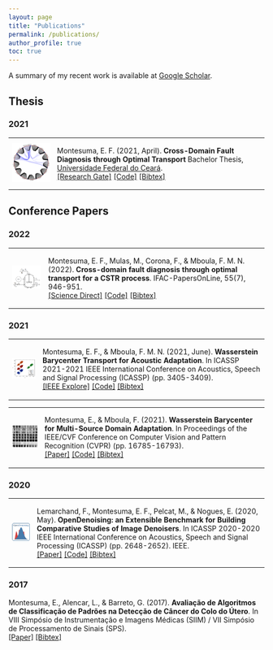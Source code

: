 ```yaml
---
layout: page
title: "Publications"
permalink: /publications/
author_profile: true
toc: true
---
```


A summary of my recent work is available at [Google Scholar](https://scholar.google.com.br/citations?user=elSROdcAAAAJ&hl=en).

## Thesis

### 2021

<table cellspacing="10">
<tr>
    <td>
        <img src=    
        "../files/cdfd_ot.png" height="auto" width="200pt"  
        alt="image">
    </td>
    <td>  
        <p>
            Montesuma, E. F. (2021, April). <b>Cross-Domain Fault Diagnosis through Optimal Transport</b> Bachelor Thesis, <a href="https://www.ufc.br/">Universidade Federal do Ceará</a>.
            <br>
            <a href="https://www.researchgate.net/publication/354664416_Cross-Domain_Fault_Diagnosis_Through_Optimal_Transport">[Research Gate]</a> <a href="https://github.com/eddardd/CrossDomainFaultDiagnosis">[Code]</a> <a href="https://eddardd.github.io/files/Papers/montesuma2021crossdomain.bibtex">[Bibtex]</a>
        </p>
    </td>
</tr>
</table>

## Conference Papers

### 2022

<table cellspacing="10">
<tr>
    <td>
        <img src=    
        "../files/cstr.png" height="auto" width="200pt"  
        alt="image">
    </td>
    <td>  
        <p>
            Montesuma, E. F., Mulas, M., Corona, F., & Mboula, F. M. N. (2022). <b>Cross-domain fault diagnosis through optimal transport for a CSTR process</b>. IFAC-PapersOnLine, 55(7), 946-951.
            <br>
            <a href="https://www.sciencedirect.com/science/article/pii/S2405896322009727">[Science Direct]</a> <a href="https://github.com/eddardd/CrossDomainFaultDiagnosis">[Code]</a> <a href="https://raw.githubusercontent.com/eddardd/my-personal-blog/master/files/papers/montesuma2022cdfd.bibtex">[Bibtex]</a>
        </p>
    </td>
</tr>
</table>

### 2021

<table cellspacing="10">
<tr>
    <td>
        <img src=    
        "../files/wbt.png" height="auto" width="200pt"  
        alt="image">
    </td>
    <td>  
        <p>
            Montesuma, E. F., & Mboula, F. M. N. (2021, June). <b>Wasserstein Barycenter Transport for Acoustic Adaptation</b>. In ICASSP 2021-2021 IEEE International Conference on Acoustics, Speech and Signal Processing (ICASSP) (pp. 3405-3409).
            <br>
            <a href="https://ieeexplore.ieee.org/document/9414199">[IEEE Explore]</a> <a href="https://github.com/eddardd/WBTransport">[Code]</a> <a href="https://raw.githubusercontent.com/eddardd/eddardd.github.io/master/files/papers/wbt2021icassp.bibtex">[Bibtex]</a>
        </p>
    </td>
</tr>
</table>

<table cellspacing="10">
<tr>
    <td>
        <img src=    
        "../files/wbt2.png" height="auto" width="200pt"  
        alt="image">
    </td>
    <td>  
        <p>
            Montesuma, E., & Mboula, F. (2021). <b>Wasserstein Barycenter for Multi-Source Domain Adaptation</b>. In Proceedings of the IEEE/CVF Conference on Computer Vision and Pattern Recognition (CVPR) (pp. 16785-16793).
            <br>
            <a href="https://openaccess.thecvf.com/content/CVPR2021/papers/Montesuma_Wasserstein_Barycenter_for_Multi-Source_Domain_Adaptation_CVPR_2021_paper.pdf">[Paper]</a> <a href="https://github.com/eddardd/WBTransport">[Code]</a> <a href="https://raw.githubusercontent.com/eddardd/eddardd.github.io/master/files/papers/wbt2021cvpr.bibtex">[Bibtex]</a>
        </p>
    </td>
</tr>
</table>

### 2020


<table cellspacing="10">
<tr>
    <td>
        <img src=    
        "../files/opendenoising.png" height="auto" width="200pt"  
        alt="image">
    </td>
    <td>  
        <p>
            Lemarchand, F., Montesuma, E. F., Pelcat, M., & Nogues, E. (2020, May). <b>OpenDenoising: an Extensible Benchmark for Building Comparative Studies of Image Denoisers</b>. In ICASSP 2020-2020 IEEE International Conference on Acoustics, Speech and Signal Processing (ICASSP) (pp. 2648-2652). IEEE.
            <br>
            <a href="https://arxiv.org/pdf/1910.08328.pdf">[Paper]</a> <a href="https://github.com/opendenoising/opendenoising-benchmark">[Code]</a> <a href="https://eddardd.github.io/files/Papers/opendenoising.bibtex">[Bibtex]</a>
        </p>
    </td>
</tr>
</table>

### 2017

Montesuma, E., Alencar, L., & Barreto, G. (2017). __Avaliação de Algoritmos de Classificação de Padrões na Detecção de Câncer do Colo do Útero__. In VIII Simpósio de Instrumentação e Imagens Médicas (SIIM) / VII Simpósio de Processamento de Sinais (SPS).\
[[Paper]](https://eventos.ufabc.edu.br/siimsps/files/id74.pdf) [[Bibtex]](https://eddardd.github.io/files/Papers/siscolo.bibtex)